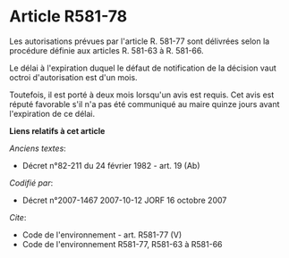 # Article R581-78

Les autorisations prévues par l'article R. 581-77 sont délivrées selon la procédure définie aux articles R. 581-63 à R.
581-66.

Le délai à l'expiration duquel le défaut de notification de la décision vaut octroi d'autorisation est d'un mois.

Toutefois, il est porté à deux mois lorsqu'un avis est requis. Cet avis est réputé favorable s'il n'a pas été communiqué au
maire quinze jours avant l'expiration de ce délai.

**Liens relatifs à cet article**

_Anciens textes_:

  - Décret n°82-211 du 24 février 1982 - art. 19 (Ab)

_Codifié par_:

  - Décret n°2007-1467 2007-10-12 JORF 16 octobre 2007

_Cite_:

  - Code de l'environnement - art. R581-77 (V)
  - Code de l'environnement R581-77, R581-63 à R581-66
